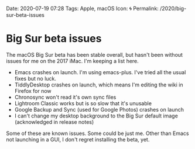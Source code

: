 Date: 2020-07-19 07:28
Tags: Apple, macOS
Icon: 🌀
Permalink: /2020/big-sur-beta-issues

# Big Sur beta issues

The macOS Big Sur beta has been stable overall, but hasn't been without issues for me on the 2017 iMac. I'm keeping a list here.

- Emacs crashes on launch. I'm using emacs-plus. I've tried all the usual fixes but no luck.
- TiddlyDesktop crashes on launch, which means I'm editing the wiki in Firefox for now
- Chronosync won't read it's own sync files
- Lightroom Classic works but is so slow that it's unusable
- Google Backup and Sync (used for Google Photos) crashes on launch
- I can't change my desktop background to the Big Sur default image (acknowledged in release notes)

Some of these are known issues. Some could be just me. Other than Emacs not launching in a GUI, I don't regret installing the beta, yet.